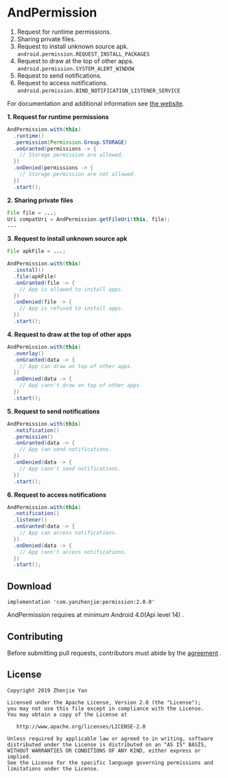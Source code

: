 ﻿# AndPermission
1. Request for runtime permissions.  
2. Sharing private files.  
3. Request to install unknown source apk.  
  `android.permission.REQUEST_INSTALL_PACKAGES`
4. Request to draw at the top of other apps.  
  `android.permission.SYSTEM_ALERT_WINDOW`
5. Request to send notifications.  
6. Request to access notifications.  
  `android.permission.BIND_NOTIFICATION_LISTENER_SERVICE`

For documentation and additional information see [the website](https://www.yanzhenjie.com/AndPermission).

**1. Request for runtime permissions**
```java
AndPermission.with(this)
  .runtime()
  .permission(Permission.Group.STORAGE)
  .onGranted(permissions -> {
    // Storage permission are allowed.
  })
  .onDenied(permissions -> {
    // Storage permission are not allowed.
  })
  .start();
```

**2. Sharing private files**
```java
File file = ...;
Uri compatUri = AndPermission.getFileUri(this, file);
...
```

**3. Request to install unknown source apk**
```java
File apkFile = ...;

AndPermission.with(this)
  .install()
  .file(apkFile)
  .onGranted(file -> {
    // App is allowed to install apps.
  })
  .onDenied(file -> {
    // App is refused to install apps.
  })
  .start();
```

**4. Request to draw at the top of other apps**
```java
AndPermission.with(this)
  .overlay()
  .onGranted(data -> {
    // App can draw on top of other apps.
  })
  .onDenied(data -> {
    // App cann't draw on top of other apps.
  })
  .start();
```

**5. Request to send notifications**
```java
AndPermission.with(this)
  .notification()
  .permission()
  .onGranted(data -> {
    // App can send notifications.
  })
  .onDenied(data -> {
    // App cann't send notifications.
  })
  .start();
```

**6. Request to access notifications**
```java
AndPermission.with(this)
  .notification()
  .listener()
  .onGranted(data -> {
    // App can access notifications.
  })
  .onDenied(data -> {
    // App cann't access notifications.
  })
  .start();
```

## Download
```
implementation 'com.yanzhenjie:permission:2.0.0'
```
AndPermission requires at minimum Android 4.0(Api level 14) .

## Contributing
Before submitting pull requests, contributors must abide by the [agreement](CONTRIBUTING.md) .

## License
```text
Copyright 2019 Zhenjie Yan

Licensed under the Apache License, Version 2.0 (the "License");
you may not use this file except in compliance with the License.
You may obtain a copy of the License at

   http://www.apache.org/licenses/LICENSE-2.0

Unless required by applicable law or agreed to in writing, software
distributed under the License is distributed on an "AS IS" BASIS,
WITHOUT WARRANTIES OR CONDITIONS OF ANY KIND, either express or implied.
See the License for the specific language governing permissions and
limitations under the License.
```